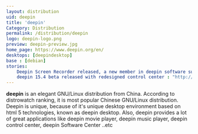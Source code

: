 ```yaml
---
layout: distribution
uid: deepin
title: 'deepin'
Category: Distribution
permalink: /distribution/deepin
logo: deepin-logo.png
preview: deepin-preview.jpg
home_page: https://www.deepin.org/en/
desktops: [deepindesktop]
base : [debian]
stories:
    Deepin Screen Recorder released, a new member in deepin software suite : http://www.open-source-feed.com/2017/03/deepin-screen-recorder-released-new.html
    deepin 15.4 beta released with redesigned control center : "http://www.open-source-feed.com/2017/03/deepin-154-beta-released-with.html"
---
```


**deepin** is an elegant GNU/Linux distribution from China. According to distrowatch ranking, it is most popular Chinese GNU/Linux distribution. Deepin is unique, because of it's unique desktop environment based on html 5 technologies, known as deepin desktop. Also, deepin provides a lot of great applications like deepin movie player, deepin music player, deepin control center, deepin Software Center ..etc
